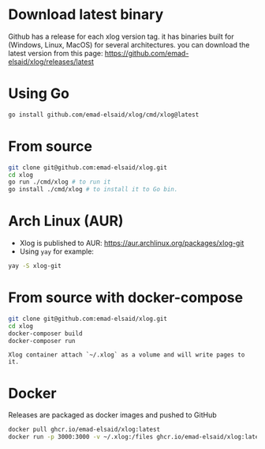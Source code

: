 # Download latest binary

Github has a release for each xlog version tag. it has binaries built for (Windows, Linux, MacOS) for several architectures. you can download the latest version from this page: https://github.com/emad-elsaid/xlog/releases/latest

# Using Go

```bash
go install github.com/emad-elsaid/xlog/cmd/xlog@latest
```

# From source

```bash
git clone git@github.com:emad-elsaid/xlog.git
cd xlog
go run ./cmd/xlog # to run it
go install ./cmd/xlog # to install it to Go bin.
```

# Arch Linux (AUR)

* Xlog is published to AUR: https://aur.archlinux.org/packages/xlog-git
* Using `yay` for example:

```bash
yay -S xlog-git
```

# From source with docker-compose

```bash
git clone git@github.com:emad-elsaid/xlog.git
cd xlog
docker-composer build
docker-composer run
```

```info
Xlog container attach `~/.xlog` as a volume and will write pages to it.
```

# Docker

Releases are packaged as docker images and pushed to GitHub 

```bash
docker pull ghcr.io/emad-elsaid/xlog:latest
docker run -p 3000:3000 -v ~/.xlog:/files ghcr.io/emad-elsaid/xlog:latest
```